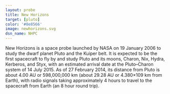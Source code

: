 ```yaml
---
layout: probe
title: New Horizons
target: [pluto]
color: '#8e8566'
image: newhorizons.svg
dsn_name: NHPC
---
```


New Horizons is a space probe launched by NASA on 19 January 2006 to study the dwarf
planet Pluto and the Kuiper belt. It is expected to be the first spacecraft to fly by
and study Pluto and its moons, Charon, Nix, Hydra, Kerberos, and Styx, with an estimated
arrival date at the Pluto–Charon system of 14 July 2015. As of 27 February 2014, its distance
from Pluto is about 4.00 AU or 598,000,000 km (about 29.28 AU or 4.380×109 km from Earth), with
radio signals taking approximately 4 hours to travel to the spacecraft from Earth (an 8 hour round trip).
